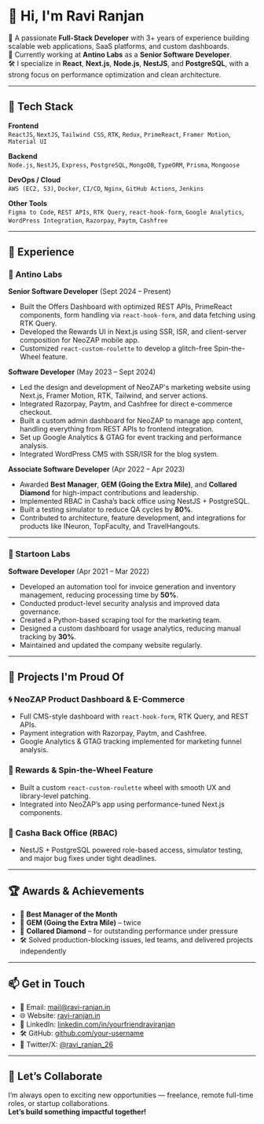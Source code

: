 # 👋 Hi, I'm Ravi Ranjan

🎯 A passionate **Full-Stack Developer** with 3+ years of experience building scalable web applications, SaaS platforms, and custom dashboards.  
💼 Currently working at **Antino Labs** as a **Senior Software Developer**.  
🛠️ I specialize in **React**, **Next.js**, **Node.js**, **NestJS**, and **PostgreSQL**, with a strong focus on performance optimization and clean architecture.

---

## 🧠 Tech Stack

**Frontend**  
`ReactJS`, `NextJS`, `Tailwind CSS`, `RTK`, `Redux`, `PrimeReact`, `Framer Motion`, `Material UI`

**Backend**  
`Node.js`, `NestJS`, `Express`, `PostgreSQL`, `MongoDB`, `TypeORM`, `Prisma`, `Mongoose`

**DevOps / Cloud**  
`AWS (EC2, S3)`, `Docker`, `CI/CD`, `Nginx`, `GitHub Actions`, `Jenkins`

**Other Tools**  
`Figma to Code`, `REST APIs`, `RTK Query`, `react-hook-form`, `Google Analytics`, `WordPress Integration`, `Razorpay`, `Paytm`, `Cashfree`

---

## 🧩 Experience

### 💼 Antino Labs  
**Senior Software Developer** (Sept 2024 – Present)  
- Built the Offers Dashboard with optimized REST APIs, PrimeReact components, form handling via `react-hook-form`, and data fetching using RTK Query.  
- Developed the Rewards UI in Next.js using SSR, ISR, and client-server composition for NeoZAP mobile app.  
- Customized `react-custom-roulette` to develop a glitch-free Spin-the-Wheel feature.

**Software Developer** (May 2023 – Sept 2024)  
- Led the design and development of NeoZAP's marketing website using Next.js, Framer Motion, RTK, Tailwind, and server actions.  
- Integrated Razorpay, Paytm, and Cashfree for direct e-commerce checkout.  
- Built a custom admin dashboard for NeoZAP to manage app content, handling everything from REST APIs to frontend integration.  
- Set up Google Analytics & GTAG for event tracking and performance analysis.  
- Integrated WordPress CMS with SSR/ISR for the blog system.

**Associate Software Developer** (Apr 2022 – Apr 2023)  
- Awarded **Best Manager**, **GEM (Going the Extra Mile)**, and **Collared Diamond** for high-impact contributions and leadership.  
- Implemented RBAC in Casha’s back office using NestJS + PostgreSQL.  
- Built a testing simulator to reduce QA cycles by **80%**.  
- Contributed to architecture, feature development, and integrations for products like INeuron, TopFaculty, and TravelHangouts.

---

### 💼 Startoon Labs  
**Software Developer** (Apr 2021 – Mar 2022)  
- Developed an automation tool for invoice generation and inventory management, reducing processing time by **50%**.  
- Conducted product-level security analysis and improved data governance.  
- Created a Python-based scraping tool for the marketing team.  
- Designed a custom dashboard for usage analytics, reducing manual tracking by **30%**.  
- Maintained and updated the company website regularly.

---

## 🚀 Projects I'm Proud Of

### 🌀 NeoZAP Product Dashboard & E-Commerce
- Full CMS-style dashboard with `react-hook-form`, RTK Query, and REST APIs.  
- Payment integration with Razorpay, Paytm, and Cashfree.  
- Google Analytics & GTAG tracking implemented for marketing funnel analysis.

### 🎯 Rewards & Spin-the-Wheel Feature
- Built a custom `react-custom-roulette` wheel with smooth UX and library-level patching.  
- Integrated into NeoZAP’s app using performance-tuned Next.js components.

### 🔐 Casha Back Office (RBAC)
- NestJS + PostgreSQL powered role-based access, simulator testing, and major bug fixes under tight deadlines.

---

## 🏆 Awards & Achievements

- 🥇 **Best Manager of the Month**  
- 💎 **GEM (Going the Extra Mile)** – twice  
- 💼 **Collared Diamond** – for outstanding performance under pressure  
- 🛠️ Solved production-blocking issues, led teams, and delivered projects independently

---

## 📫 Get in Touch

- 📧 Email: [mail@ravi-ranjan.in](mailto:mail@ravi-ranjan.in)  
- 🌐 Website: [ravi-ranjan.in](https://ravi-ranjan.in)  
- 💼 LinkedIn: [linkedin.com/in/yourfriendraviranjan](https://www.linkedin.com/in/raviranjan98)  
- 🛠 GitHub: [github.com/your-username](https://github.com/SquaredR98)  
- 📱 Twitter/X: [@ravi_ranjan_26](https://twitter.com/ravi_ranjan_26)

---

## 📌 Let’s Collaborate

I’m always open to exciting new opportunities — freelance, remote full-time roles, or startup collaborations.  
**Let’s build something impactful together!**
